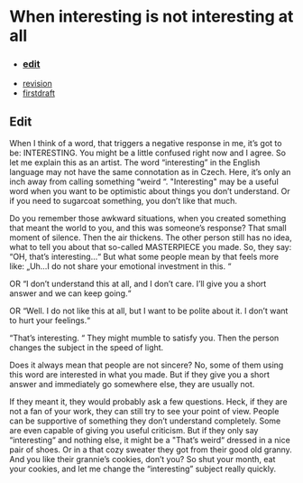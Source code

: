 # When interesting is not interesting at all 

- ### [edit](edit.md)
- [revision](revision.md)
- [firstdraft](index.md) 

## Edit

When I think of a word, that triggers a negative response in me, it’s got to be: INTERESTING. You might be a little confused right now and I agree. So let me explain this as an artist. The word “interesting” in the English language may not have the same connotation as in Czech. Here, it’s only an inch away from calling something “weird “. "Interesting" may be a useful word when you want to be optimistic about things you don’t understand. Or if you need to sugarcoat something, you don’t like that much. 

Do you remember those awkward situations, when you created something that meant the world to you, and this was someone’s response? That small moment of silence. Then the air thickens. The other person still has no idea, what to tell you about that so-called MASTERPIECE you made. So, they say: “OH, that’s interesting…“ But what some people mean by that feels more like: „Uh…I do not share your emotional investment in this. “ 

OR “I don’t understand this at all, and I don’t care. I’ll give you a short answer and we can keep going.“ 

OR “Well. I do not like this at all, but I want to be polite about it. I don’t want to hurt your feelings.“ 

“That’s interesting. “ They might mumble to satisfy you. Then the person changes the subject in the speed of light. 

Does it always mean that people are not sincere? No, some of them using this word are interested in what you made. But if they give you a short answer and immediately go somewhere else, they are usually not. 

If they meant it, they would probably ask a few questions. Heck, if they are not a fan of your work, they can still try to see your point of view. People can be supportive of something they don’t understand completely. Some are even capable of giving you useful criticism. But if they only say “interesting“ and nothing else, it might be a "That’s weird“ dressed in a nice pair of shoes. Or in a that cozy sweater they got from their good old granny. And you like their grannie’s cookies, don’t you? So shut your month, eat your cookies, and let me change the “interesting” subject really quickly. 
